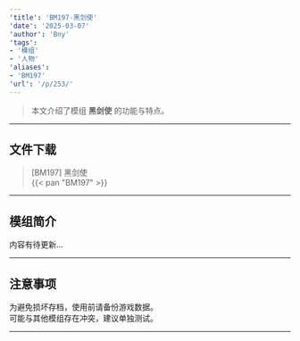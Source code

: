 ```yaml
---
'title': 'BM197-黑剑使'
'date': '2025-03-07'
'author': 'Bny'
'tags':
- '模组'
- '人物'
'aliases':
- 'BM197'
'url': '/p/253/'
---
```


> 本文介绍了模组 **黑剑使** 的功能与特点。

---

## 文件下载

> [BM197] 黑剑使  
{{< pan "BM197" >}}  

---

## 模组简介

>  
内容有待更新...  

---

## 注意事项

>  
为避免损坏存档，使用前请备份游戏数据。  
可能与其他模组存在冲突，建议单独测试。  

---

